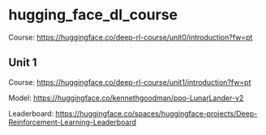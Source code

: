 # hugging_face_dl_course

Course: https://huggingface.co/deep-rl-course/unit0/introduction?fw=pt

## Unit 1

Course: https://huggingface.co/deep-rl-course/unit1/introduction?fw=pt 

Model: https://huggingface.co/kennethgoodman/ppo-LunarLander-v2 

Leaderboard: https://huggingface.co/spaces/huggingface-projects/Deep-Reinforcement-Learning-Leaderboard 
